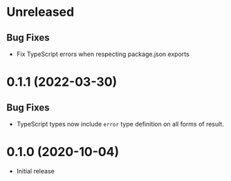 # Unreleased

## Bug Fixes

- Fix TypeScript errors when respecting package.json exports

# 0.1.1 (2022-03-30)

## Bug Fixes

- TypeScript types now include `error` type definition on all forms of result.

# 0.1.0 (2020-10-04)

- Initial release
